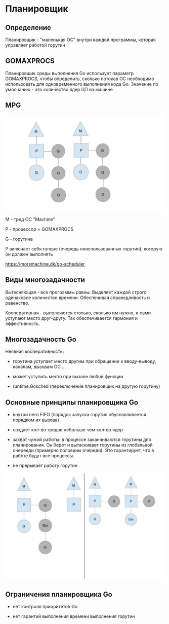 # Планировщик

## Определение

Планировщик - "маленькая ОС" внутри каждой программы, которая управляет работой горутин

## GOMAXPROCS

Планировщик среды выполнения Go использует параметр GOMAXPROCS, чтобы определить, сколько потоков ОС необходимо использовать для одновременного выполнения кода Go. Значение по умолчанию - это количество ядер ЦП на машине

## MPG

![alt text](../img/mpg.png)

M - тред ОС "Machine"

P - процессор = GOMAXPROCS

G - горутина

P включает себя runque (очередь неиспользованных горутин), которую он должен выполнять

https://morsmachine.dk/go-scheduler

## Виды многозадачности

Вытесняющая - все программы равны. Выделяет каждой строго одинаковое количество времени. Обеспечивая справедливость и равенство.

Кооперативная - выполняются столько, сколько им нужно, и сами уступают место друг-другу. Так обеспечивается гармония и эффективность.

## Многозадачность Go

Неявная кооперативность:

- горутина уступает место другим при обращении к вводу-выводу, каналам, вызовам ОС ...

- может уступить место при вызове любой функции

- runtime.Gosched (переключение планировщик на другую горутину)

## Основные принципы планировщика Go

- внутри него FIFO (порядок запуска горутин обуславливается порядком их вызова)

- создает кол-во тредов небольше чем кол-во ядер

- захват чужой работы: в процессе заканчиваются горутины для планирования. Он берет и вытаскивает горутины из глобальной очерееди (примерно половины очереди). Это гарантирует, что в работе будут все процессы.

- не прерывает работу горутин

![alt text](../img/stil_work.png)

## Ограничения планировщика Go

- нет контроля приоритетов Go

- нет гарантий выполнения времени выполнения горутин
